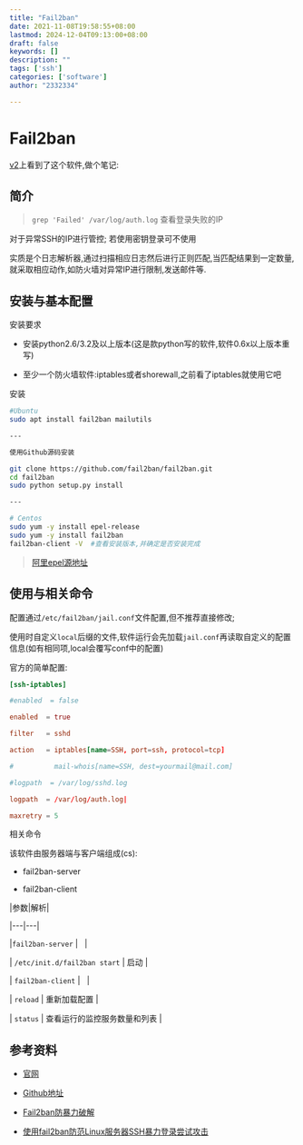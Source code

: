 ```yaml
---
title: "Fail2ban"
date: 2021-11-08T19:58:55+08:00
lastmod: 2024-12-04T09:13:00+08:00
draft: false
keywords: []
description: ""
tags: ['ssh']
categories: ['software']
author: "2332334"

---
```

<!--more-->


# Fail2ban

[v2][3]上看到了这个软件,做个笔记:

## 简介

> `grep 'Failed' /var/log/auth.log` 查看登录失败的IP

对于异常SSH的IP进行管控;
若使用密钥登录可不使用

实质是个日志解析器,通过扫描相应日志然后进行正则匹配,当匹配结果到一定数量,就采取相应动作,如防火墙对异常IP进行限制,发送邮件等.

## 安装与基本配置

安装要求

+ 安装python2.6/3.2及以上版本(这是款python写的软件,软件0.6x以上版本重写)

+ 至少一个防火墙软件:iptables或者shorewall,之前看了iptables就使用它吧

安装

``` bash
#Ubuntu
sudo apt install fail2ban mailutils

---

使用Github源码安装

git clone https://github.com/fail2ban/fail2ban.git
cd fail2ban
sudo python setup.py install 

---

# Centos
sudo yum -y install epel-release 
sudo yum -y install fail2ban  
fail2ban-client -V  #查看安装版本,并确定是否安装完成
```

> [阿里epel源地址](https://developer.aliyun.com/mirror/epel)

## 使用与相关命令

配置通过`/etc/fail2ban/jail.conf`文件配置,但不推荐直接修改;  

使用时自定义`local`后缀的文件,软件运行会先加载`jail.conf`再读取自定义的配置信息(如有相同项,local会覆写conf中的配置)  

官方的简单配置:

``` conf
[ssh-iptables]

#enabled  = false

enabled  = true

filter   = sshd

action   = iptables[name=SSH, port=ssh, protocol=tcp]

#          mail-whois[name=SSH, dest=yourmail@mail.com]

#logpath  = /var/log/sshd.log

logpath  = /var/log/auth.log|

maxretry = 5

```

相关命令  

该软件由服务器端与客户端组成(cs):

+ fail2ban-server

+ fail2ban-client

|参数|解析|

|---|---|

|`fail2ban-server` | &nbsp; |

| `/etc/init.d/fail2ban start` | 启动 |

| `fail2ban-client` | &nbsp; |

| `reload` | 重新加载配置 |

| `status` | 查看运行的监控服务数量和列表 |

## 参考资料

+ [官网][1]

+ [Github地址][2]

+ [Fail2ban防暴力破解][3]
+ [使用fail2ban防范Linux服务器SSH暴力登录尝试攻击](https://jlice.top/p/7v45r/)

  [1]:http://www.fail2ban.org/wiki/index.php/Main_Page

  [2]:https://github.com/fail2ban/fail2ban

  [3]:https://www.cnblogs.com/lxfpy/p/10862204.html

